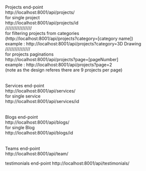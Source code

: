 Projects end-point<br/>
http://localhost:8001/api/projects/<br/>
for single project<br/>
http://localhost:8001/api/projects/id<br/>
/////////////////<br/>
for filtering projects from categories<br/>
(http://localhost:8001/api/projects?category=[category name])<br/>
example : http://localhost:8001/api/projects?category=3D Drawing<br/>
////////////////<br/>
for projects paginations<br/>
http://localhost:8001/api/projects?page=[pageNumber]<br/>
example : http://localhost:8001/api/projects?page=2 <br/>
(note as the design referes there are 9 projects per page)<br/>
<br/><br/>
Services end-point<br/>
http://localhost:8001/api/services/<br/>
for single service<br/>
http://localhost:8001/api/services/id<br/>
<br/><br/>
Blogs end-point<br/>
http://localhost:8001/api/blogs/<br/>
for single Blog<br/>
http://localhost:8001/api/blogs/id<br/>
<br/><br/>
Teams end-point<br/>
http://localhost:8001/api/team/<br/>

testimonials end-point
http://localhost:8001/api/testimonials/


